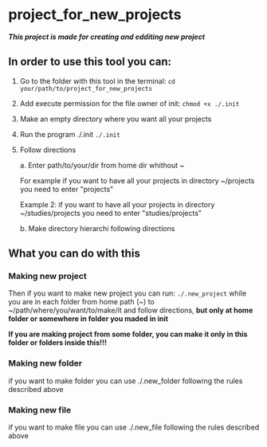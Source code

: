 # project_for_new_projects
___This project is made for creating and edditing new project___
## In order to use this tool you can:
1. Go to the folder with this tool in the terminal:
`cd your/path/to/project_for_new_projects`
2. Add execute permission for the file owner of init:
`chmod +x ./.init`
3. Make an empty directory where you want all your projects
4. Run the program ./.init
`./.init`
5. Follow directions
	
	a. Enter path/to/your/dir from home dir whithout ~
	
	For example if you want to have all your projects in directory ~/projects you need to enter "projects"
	
	Example 2:  if you want to have all your projects in directory ~/studies/projects you need to enter "studies/projects"
	
	b. Make directory hierarchi following directions
## What you can do with this 
### Making new project
Then if you want to make new project you can run: `./.new_project` while you are in each folder from home path (~) to ~/path/where/you/want/to/make/it and follow directions, __but only at home folder or somewhere in folder you maded in init__

__If you are making project from some folder, you can make it only in this folder or folders inside this!!!__
### Making new folder
if you want to make folder you can use ./.new_folder following the rules described above
### Making new file
if you want to make file you can use ./.new_file following the rules described above
